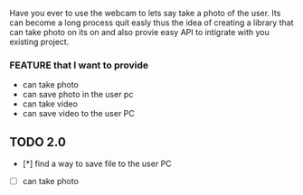 Have you ever to use the webcam to lets say take a photo of the user. 
Its can become a long process quit easly thus the idea of creating a library
that can take photo on its on and also provie easy API to intigrate with you 
existing project.

### FEATURE that I want to provide
- can take photo
- can save photo in the user pc
- can take video
- can save video to the user PC

## TODO 2.0
- [*] find a way to save file to the user PC
- [ ] can take photo
